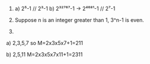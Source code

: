 1. a) 2⁵-1 // 2³-1
b) 2³²⁷⁶⁷-1 -> 2⁴⁶⁸¹-1 // 2⁷-1

2) Suppose n is an integer greater than 1, 3^n-1 is even.

3)
a) 2,3,5,7 so
M=2x3x5x7+1=211

b) 2,5,11
M=2x3x5x7x11+1=2311
